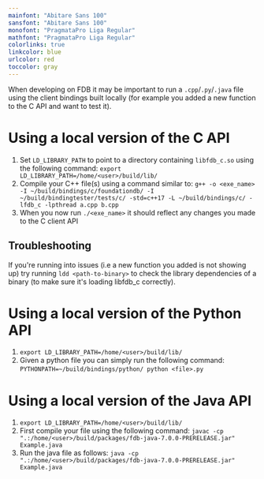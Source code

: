 ```yaml
---
mainfont: "Abitare Sans 100"
sansfont: "Abitare Sans 100"
monofont: "PragmataPro Liga Regular"
mathfont: "PragmataPro Liga Regular"
colorlinks: true
linkcolor: blue
urlcolor: red
toccolor: gray
---
```

When developing on FDB it may be important to run a `.cpp`/`.py`/`.java` file using the client bindings built locally (for example you added a new function to the C API and want to test it).


# Using a local version of the C API

1. Set `LD_LIBRARY_PATH` to point to a directory containing `libfdb_c.so` using the following command: `export LD_LIBRARY_PATH=/home/<user>/build/lib/`
2. Compile your C++ file(s) using a command similar to: `g++ -o <exe_name> -I ~/build/bindings/c/foundationdb/ -I ~/build/bindingtester/tests/c/ -std=c++17 -L ~/build/bindings/c/ -lfdb_c -lpthread a.cpp b.cpp`
3. When you now run `./<exe_name>` it should reflect any changes you made to the C client API

## Troubleshooting

If you're running into issues (i.e a new function you added is not showing up) try running `ldd <path-to-binary>` to check the library dependencies of a binary (to make sure it's loading libfdb_c correctly).
# Using a local version of the Python API

1. `export LD_LIBRARY_PATH=/home/<user>/build/lib/`
2. Given a python file you can simply run the following command: `PYTHONPATH=~/build/bindings/python/ python <file>.py`

# Using a local version of the Java API

1. `export LD_LIBRARY_PATH=/home/<user>/build/lib/`
2. First compile your file using the following command: `javac -cp ".:/home/<user>/build/packages/fdb-java-7.0.0-PRERELEASE.jar" Example.java`
3. Run the java file as follows: `java -cp ".:/home/<user>/build/packages/fdb-java-7.0.0-PRERELEASE.jar" Example.java`